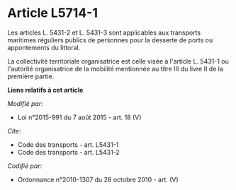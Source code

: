 # Article L5714-1

Les articles L. 5431-2 et L. 5431-3 sont applicables aux transports maritimes réguliers publics de personnes pour la desserte
de ports ou appontements du littoral. 

La collectivité territoriale organisatrice est celle visée à l'article L. 5431-1 ou l'autorité organisatrice de la mobilité
mentionnée au titre III du livre II de la première partie.

**Liens relatifs à cet article**

_Modifié par_:

  - Loi n°2015-991 du 7 août 2015 - art. 18 (V)

_Cite_:

  - Code des transports - art. L5431-1
  - Code des transports - art. L5431-2

_Codifié par_:

  - Ordonnance n°2010-1307 du 28 octobre 2010 - art. (V)

